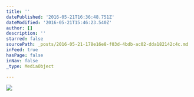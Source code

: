 ```yaml
---
title: ''
datePublished: '2016-05-21T16:36:48.751Z'
dateModified: '2016-05-21T15:46:23.540Z'
author: []
description: ''
starred: false
sourcePath: _posts/2016-05-21-178e16e8-f03d-4bdb-ac02-dda182142c4c.md
inFeed: true
hasPage: false
inNav: false
_type: MediaObject

---
```

![](https://the-grid-user-content.s3-us-west-2.amazonaws.com/35db3898-d9fe-4abe-8f7f-83a2d4cf87a1.jpg)